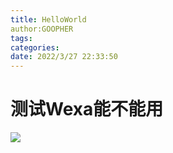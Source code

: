 ```yaml
---
title: HelloWorld
author:GOOPHER
tags:
categories:
date: 2022/3/27 22:33:50
---
```

# 测试Wexa能不能用

![](https://s2.loli.net/2022/03/27/Uc71rjwe45WdEVL.png)
